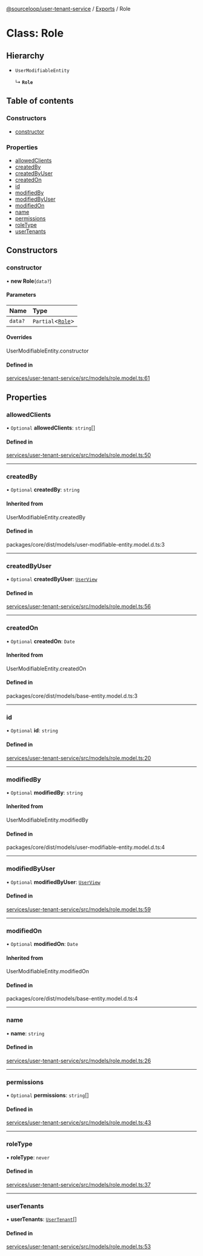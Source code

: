 [@sourceloop/user-tenant-service](../README.md) / [Exports](../modules.md) / Role

# Class: Role

## Hierarchy

- `UserModifiableEntity`

  ↳ **`Role`**

## Table of contents

### Constructors

- [constructor](Role.md#constructor)

### Properties

- [allowedClients](Role.md#allowedclients)
- [createdBy](Role.md#createdby)
- [createdByUser](Role.md#createdbyuser)
- [createdOn](Role.md#createdon)
- [id](Role.md#id)
- [modifiedBy](Role.md#modifiedby)
- [modifiedByUser](Role.md#modifiedbyuser)
- [modifiedOn](Role.md#modifiedon)
- [name](Role.md#name)
- [permissions](Role.md#permissions)
- [roleType](Role.md#roletype)
- [userTenants](Role.md#usertenants)

## Constructors

### constructor

• **new Role**(`data?`)

#### Parameters

| Name | Type |
| :------ | :------ |
| `data?` | `Partial`<[`Role`](Role.md)\> |

#### Overrides

UserModifiableEntity.constructor

#### Defined in

[services/user-tenant-service/src/models/role.model.ts:61](https://github.com/sourcefuse/loopback4-microservice-catalog/blob/a84fe677/services/user-tenant-service/src/models/role.model.ts#L61)

## Properties

### allowedClients

• `Optional` **allowedClients**: `string`[]

#### Defined in

[services/user-tenant-service/src/models/role.model.ts:50](https://github.com/sourcefuse/loopback4-microservice-catalog/blob/a84fe677/services/user-tenant-service/src/models/role.model.ts#L50)

___

### createdBy

• `Optional` **createdBy**: `string`

#### Inherited from

UserModifiableEntity.createdBy

#### Defined in

packages/core/dist/models/user-modifiable-entity.model.d.ts:3

___

### createdByUser

• `Optional` **createdByUser**: [`UserView`](UserView.md)

#### Defined in

[services/user-tenant-service/src/models/role.model.ts:56](https://github.com/sourcefuse/loopback4-microservice-catalog/blob/a84fe677/services/user-tenant-service/src/models/role.model.ts#L56)

___

### createdOn

• `Optional` **createdOn**: `Date`

#### Inherited from

UserModifiableEntity.createdOn

#### Defined in

packages/core/dist/models/base-entity.model.d.ts:3

___

### id

• `Optional` **id**: `string`

#### Defined in

[services/user-tenant-service/src/models/role.model.ts:20](https://github.com/sourcefuse/loopback4-microservice-catalog/blob/a84fe677/services/user-tenant-service/src/models/role.model.ts#L20)

___

### modifiedBy

• `Optional` **modifiedBy**: `string`

#### Inherited from

UserModifiableEntity.modifiedBy

#### Defined in

packages/core/dist/models/user-modifiable-entity.model.d.ts:4

___

### modifiedByUser

• `Optional` **modifiedByUser**: [`UserView`](UserView.md)

#### Defined in

[services/user-tenant-service/src/models/role.model.ts:59](https://github.com/sourcefuse/loopback4-microservice-catalog/blob/a84fe677/services/user-tenant-service/src/models/role.model.ts#L59)

___

### modifiedOn

• `Optional` **modifiedOn**: `Date`

#### Inherited from

UserModifiableEntity.modifiedOn

#### Defined in

packages/core/dist/models/base-entity.model.d.ts:4

___

### name

• **name**: `string`

#### Defined in

[services/user-tenant-service/src/models/role.model.ts:26](https://github.com/sourcefuse/loopback4-microservice-catalog/blob/a84fe677/services/user-tenant-service/src/models/role.model.ts#L26)

___

### permissions

• `Optional` **permissions**: `string`[]

#### Defined in

[services/user-tenant-service/src/models/role.model.ts:43](https://github.com/sourcefuse/loopback4-microservice-catalog/blob/a84fe677/services/user-tenant-service/src/models/role.model.ts#L43)

___

### roleType

• **roleType**: `never`

#### Defined in

[services/user-tenant-service/src/models/role.model.ts:37](https://github.com/sourcefuse/loopback4-microservice-catalog/blob/a84fe677/services/user-tenant-service/src/models/role.model.ts#L37)

___

### userTenants

• **userTenants**: [`UserTenant`](UserTenant.md)[]

#### Defined in

[services/user-tenant-service/src/models/role.model.ts:53](https://github.com/sourcefuse/loopback4-microservice-catalog/blob/a84fe677/services/user-tenant-service/src/models/role.model.ts#L53)
